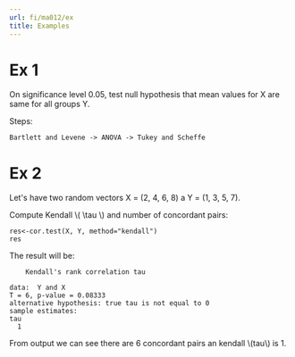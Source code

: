 ```yaml
---
url: fi/ma012/ex
title: Examples
---
```


# Ex 1

On significance level 0.05, test null hypothesis that mean values for X are same for all groups Y.

Steps:
```
Bartlett and Levene -> ANOVA -> Tukey and Scheffe
```

# Ex 2

Let's have two random vectors X = (2, 4, 6, 8) a Y = (1, 3, 5, 7).

Compute Kendall \\( \tau \\) and number of concordant pairs:
```
res<-cor.test(X, Y, method="kendall")
res
```

The result will be:
```
	Kendall's rank correlation tau

data:  Y and X
T = 6, p-value = 0.08333
alternative hypothesis: true tau is not equal to 0
sample estimates:
tau 
  1
```

From output we can see there are 6 concordant pairs an kendall \\(tau\\) is 1.




